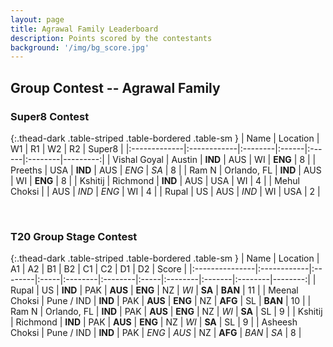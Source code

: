 ```yaml
---
layout: page
title: Agrawal Family Leaderboard
description: Points scored by the contestants
background: '/img/bg_score.jpg'
---
```

<link href="https://maxcdn.bootstrapcdn.com/bootstrap/3.3.6/css/bootstrap.min.css" rel="stylesheet" />
<script src="https://maxcdn.bootstrapcdn.com/bootstrap/3.3.6/js/bootstrap.min.js"></script>

## Group Contest -- Agrawal Family

### Super8 Contest 


{:.thead-dark .table-striped .table-bordered .table-sm }
| Name         | Location    | W1      | R1    | W2    | R2      |   Super8 |
|:-------------|:------------|:--------|:------|:------|:--------|---------:|
| Vishal Goyal | Austin      | **IND** | AUS   | WI    | **ENG** |        8 |
| Preeths      | USA         | **IND** | AUS   | *ENG* | *SA*    |        8 |
| Ram N        | Orlando, FL | **IND** | AUS   | WI    | **ENG** |        8 |
| Kshitij      | Richmond    | **IND** | AUS   | USA   | WI      |        4 |
| Mehul Choksi |             | AUS     | *IND* | *ENG* | WI      |        4 |
| Rupal        | US          | AUS     | *IND* | WI    | USA     |        2 |

 <br>


### T20 Group Stage Contest 


{:.thead-dark .table-striped .table-bordered .table-sm }
| Name           | Location    | A1      | A2   | B1      | B2      | C1   | C2      | D1     | D2      |   Score |
|:---------------|:------------|:--------|:-----|:--------|:--------|:-----|:--------|:-------|:--------|--------:|
| Rupal          | US          | **IND** | PAK  | **AUS** | **ENG** | NZ   | *WI*    | **SA** | **BAN** |      11 |
| Meenal Choksi  | Pune / IND  | **IND** | PAK  | **AUS** | **ENG** | NZ   | **AFG** | SL     | **BAN** |      10 |
| Ram N          | Orlando, FL | **IND** | PAK  | **AUS** | **ENG** | NZ   | *WI*    | **SA** | SL      |       9 |
| Kshitij        | Richmond    | **IND** | PAK  | **AUS** | **ENG** | NZ   | *WI*    | **SA** | SL      |       9 |
| Asheesh Choksi | Pune / IND  | **IND** | PAK  | *ENG*   | *AUS*   | NZ   | **AFG** | *BAN*  | *SA*    |       8 |

 <br>


<br>
